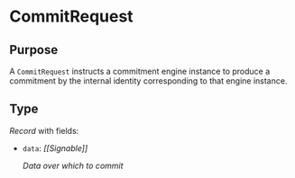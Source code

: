 # CommitRequest

## Purpose

<!-- --8<-- [start:purpose] -->
A `CommitRequest` instructs a commitment engine instance to produce a commitment by the internal identity corresponding to that engine instance.
<!-- --8<-- [end:purpose] -->

## Type

<!-- --8<-- [start:type] -->
<div class="type" markdown>

*Record* with fields:

- `data`: *[[Signable]]*

  *Data over which to commit*
</div>
<!-- --8<-- [end:type] -->